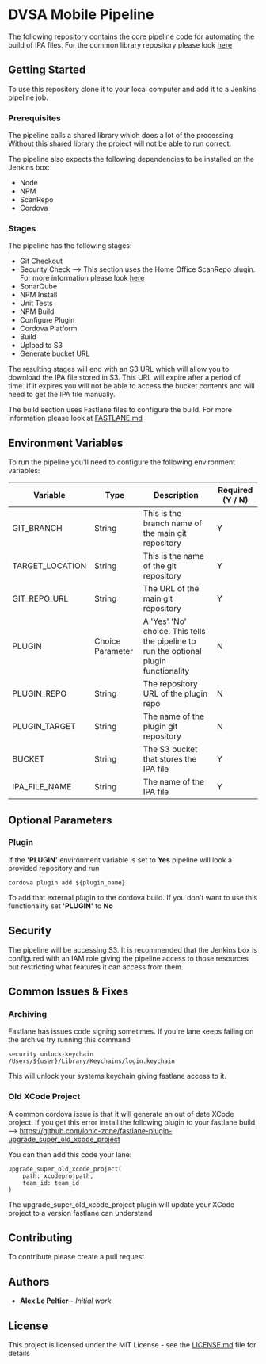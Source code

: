 # DVSA Mobile Pipeline

The following repository contains the core pipeline code for automating the build of IPA files. For the common library
repository please look [here](https://github.com/dvsa/dvsa-mobile-pipeline-libs)

## Getting Started

To use this repository clone it to your local computer and add it to a Jenkins pipeline job.

### Prerequisites

The pipeline calls a shared library which does a lot of the processing. Without this shared library the project will not 
be able to run correct. 

The pipeline also expects the following dependencies to be installed on the Jenkins box:

* Node
* NPM
* ScanRepo
* Cordova 

### Stages

The pipeline has the following stages:

* Git Checkout
* Security Check --> This section uses the Home Office ScanRepo plugin. For more information please look [here](https://github.com/UKHomeOffice/repo-security-scanner)
* SonarQube
* NPM Install
* Unit Tests
* NPM Build
* Configure Plugin
* Cordova Platform
* Build
* Upload to S3
* Generate bucket URL

The resulting stages will end with an S3 URL which will allow you to download the IPA file stored in S3. This URL will expire
after a period of time. If it expires you will not be able to access the bucket contents and will need to get the IPA file manually.

The build section uses Fastlane files to configure the build. For more information please look at [FASTLANE.md](FASTLANE.md)

## Environment Variables

To run the pipeline you'll need to configure the following environment variables:

Variable | Type | Description | Required (Y / N)
--- | --- | ---  |  ---
GIT_BRANCH | String | This is the branch name of the main git repository | Y
TARGET_LOCATION | String | This is the name of the git repository | Y
GIT_REPO_URL | String | The URL of the main git repository | Y
PLUGIN | Choice Parameter | A 'Yes' 'No' choice. This tells the pipeline to run the optional plugin functionality | N
PLUGIN_REPO | String | The repository URL of the plugin repo | N
PLUGIN_TARGET | String | The name of the plugin git repository | N
BUCKET | String | The S3 bucket that stores the IPA file | Y
IPA_FILE_NAME | String | The name of the IPA file | Y

## Optional Parameters
### Plugin
If the **'PLUGIN'** environment variable is set to **Yes** pipeline will look a provided repository and run 
```
cordova plugin add ${plugin_name}
```
To add that external plugin to the cordova build.
If you don't want to use this functionality set **'PLUGIN'** to **No**
## Security
The pipeline will be accessing S3. It is recommended that the Jenkins box is configured with an IAM role
giving the pipeline access to those resources but restricting what features it can access from them.

## Common Issues & Fixes
### Archiving
Fastlane has issues code signing sometimes. If you're lane keeps failing on the archive try running this command

```
security unlock-keychain /Users/${user}/Library/Keychains/login.keychain
```

This will unlock your systems keychain giving fastlane access to it.

### Old XCode Project
A common cordova issue is that it will generate an out of date XCode project. If you get this error install the following
plugin to your fastlane build --> https://github.com/ionic-zone/fastlane-plugin-upgrade_super_old_xcode_project

You can then add this code your lane:

```
upgrade_super_old_xcode_project(
    path: xcodeprojpath,
    team_id: team_id
)
```

The upgrade_super_old_xcode_project plugin will update your XCode project to a version fastlane can understand
## Contributing

To contribute please create a pull request 

## Authors

* **Alex Le Peltier** - *Initial work*

## License

This project is licensed under the MIT License - see the [LICENSE.md](LICENSE) file for details

